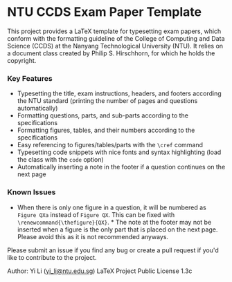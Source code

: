 # NTU CCDS Exam Paper Template

This project provides a LaTeX template for typesetting exam papers,
which conform with the formatting guideline of the College of
Computing and Data Science (CCDS) at the Nanyang Technological
University (NTU). It relies on a document class created by Philip
S. Hirschhorn, for which he holds the copyright.

### Key Features
* Typesetting the title, exam instructions, headers, and footers according the NTU standard (printing the number of pages and questions automatically)
* Formatting questions, parts, and sub-parts according to the specifications
* Formatting figures, tables, and their numbers according to the specifications
* Easy referencing to figures/tables/parts with the `\cref` command
* Typesetting code snippets with nice fonts and syntax highlighting (load the class with the `code` option)
* Automatically inserting a note in the footer if a question continues on the next page

### Known Issues 
* When there is only one figure in a question, it
will be numbered as `Figure QXa` instead of `Figure QX`. This can be
fixed with `\renewcommand{\thefigure}{QX}`.  * The note at the footer
may not be inserted when a figure is the only part that is placed on
the next page. Please avoid this as it is not recommended anyways.

Please submit an issue if you find any bug or create a pull request if
you'd like to contribute to the project.

Author: Yi Li (yi_li@ntu.edu.sg)
LaTeX Project Public License 1.3c

